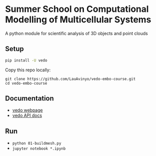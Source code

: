 # Summer School on Computational Modelling of Multicellular Systems

A python module for scientific analysis of 3D objects and point clouds


## Setup

```sh
pip install -U vedo
```

Copy this repo locally:
```
git clone https://github.com/LauAvinyo/vedo-embo-course.git
cd vedo-embo-course
```



## Documentation
- [vedo webpage](https://vedo.embl.es/)
- [vedo API docs](https://vedo.embl.es/docs/)

## Run
- `python 01-buildmesh.py`
- `jupyter notebook *.ipynb`
